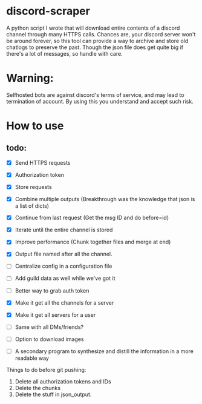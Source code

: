 # discord-scraper
A python script I wrote that will download entire contents of a discord channel through many HTTPS calls. Chances are, your discord server won't be around forever, so this tool can provide a way to archive and store old chatlogs to preserve the past. Though the json file does get quite big if there's a lot of messages, so handle with care.

# Warning:
Selfhosted bots are against discord's terms of service, and may lead to termination of account. By using this you understand and accept such risk.

# How to use
<Insert description here>


## todo:
- [x] Send HTTPS requests
- [x] Authorization token
- [x] Store requests
- [x] Combine multiple outputs (Breakthrough was the knowledge that json is a list of dicts)
- [x] Continue from last request (Get the msg ID and do before=id)
- [x] Iterate until the entire channel is stored
- [x] Improve performance (Chunk together files and merge at end)
- [x] Output file named after all the channel.
- [ ] Centralize config in a configuration file
- [ ] Add guild data as well while we've got it
- [ ] Better way to grab auth token
- [x] Make it get all the channels for a server
- [x] Make it get all servers for a user
- [ ] Same with all DMs/friends?
- [ ] Option to download images
- [ ] A secondary program to synthesize and distill the information in a more readable way


Things to do before git pushing: 
1. Delete all authorization tokens and IDs
2. Delete the chunks
3. Delete the stuff in json_output.